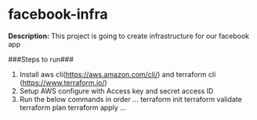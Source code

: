 # facebook-infra

**Description:** This project is going to create infrastructure for our facebook app

###Steps to run###
1. Install aws cli(https://aws.amazon.com/cli/) and terraform cli (https://www.terraform.io/)
2. Setup AWS configure with Access key and secret access ID
3. Run the below commands in order
...
terraform init
terraform validate 
terraform plan
terraform apply
...
